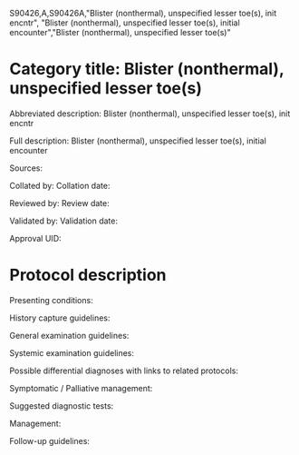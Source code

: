 S90426,A,S90426A,"Blister (nonthermal), unspecified lesser toe(s), init encntr", "Blister (nonthermal), unspecified lesser toe(s), initial encounter","Blister (nonthermal), unspecified lesser toe(s)"
# Category title: Blister (nonthermal), unspecified lesser toe(s)

Abbreviated description: Blister (nonthermal), unspecified lesser toe(s), init encntr

Full description: Blister (nonthermal), unspecified lesser toe(s), initial encounter

Sources:

Collated by:
Collation date:

Reviewed by:
Review date:

Validated by:
Validation date:

Approval UID:

# Protocol description

Presenting conditions:

History capture guidelines:

General examination guidelines:

Systemic examination guidelines:

Possible differential diagnoses with links to related protocols:

Symptomatic / Palliative management:

Suggested diagnostic tests:

Management:

Follow-up guidelines:
